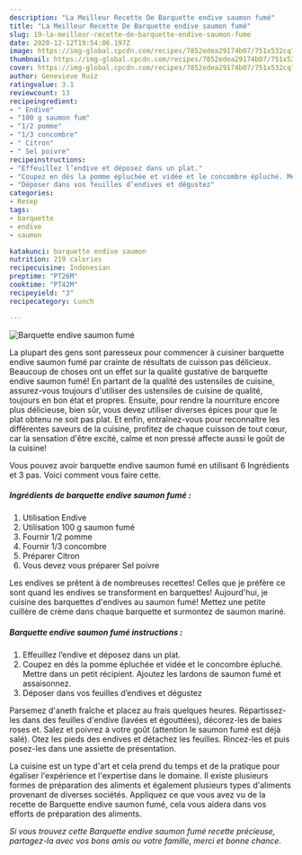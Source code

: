 ```yaml
---
description: "La Meilleur Recette De Barquette endive saumon fumé"
title: "La Meilleur Recette De Barquette endive saumon fumé"
slug: 19-la-meilleur-recette-de-barquette-endive-saumon-fume
date: 2020-12-12T19:54:06.197Z
image: https://img-global.cpcdn.com/recipes/7852edea29174b07/751x532cq70/barquette-endive-saumon-fume-photo-principale-de-la-recette.jpg
thumbnail: https://img-global.cpcdn.com/recipes/7852edea29174b07/751x532cq70/barquette-endive-saumon-fume-photo-principale-de-la-recette.jpg
cover: https://img-global.cpcdn.com/recipes/7852edea29174b07/751x532cq70/barquette-endive-saumon-fume-photo-principale-de-la-recette.jpg
author: Genevieve Ruiz
ratingvalue: 3.1
reviewcount: 13
recipeingredient:
- " Endive"
- "100 g saumon fum"
- "1/2 pomme"
- "1/3 concombre"
- " Citron"
- " Sel poivre"
recipeinstructions:
- "Effeuillez l’endive et déposez dans un plat."
- "Coupez en dés la pomme épluchée et vidée et le concombre épluché. Mettre dans un petit récipient. Ajoutez les lardons de saumon fumé et assaisonnez."
- "Déposer dans vos feuilles d’endives et dégustez"
categories:
- Resep
tags:
- barquette
- endive
- saumon

katakunci: barquette endive saumon 
nutrition: 219 calories
recipecuisine: Indonesian
preptime: "PT26M"
cooktime: "PT42M"
recipeyield: "3"
recipecategory: Lunch

---
```



![Barquette endive saumon fumé](https://img-global.cpcdn.com/recipes/7852edea29174b07/751x532cq70/barquette-endive-saumon-fume-photo-principale-de-la-recette.jpg)

La plupart des gens sont paresseux pour commencer à cuisiner barquette endive saumon fumé par crainte de résultats de cuisson pas délicieux. Beaucoup de choses ont un effet sur la qualité gustative de barquette endive saumon fumé! En partant de la qualité des ustensiles de cuisine, assurez-vous toujours d'utiliser des ustensiles de cuisine de qualité, toujours en bon état et propres. Ensuite, pour rendre la nourriture encore plus délicieuse, bien sûr, vous devez utiliser diverses épices pour que le plat obtenu ne soit pas plat. Et enfin, entraînez-vous pour reconnaître les différentes saveurs de la cuisine, profitez de chaque cuisson de tout cœur, car la sensation d'être excité, calme et non pressé affecte aussi le goût de la cuisine!

<!--inarticleads1-->

Vous pouvez avoir barquette endive saumon fumé en utilisant 6 Ingrédients et 3 pas. Voici comment vous faire cette.

##### Ingrédients de barquette endive saumon fumé :

1. Utilisation  Endive
1. Utilisation 100 g saumon fumé
1. Fournir 1/2 pomme
1. Fournir 1/3 concombre
1. Préparer  Citron
1. Vous devez vous préparer  Sel poivre


Les endives se prêtent à de nombreuses recettes! Celles que je préfère ce sont quand les endives se transforment en barquettes! Aujourd&#39;hui, je cuisine des barquettes d&#39;endives au saumon fumé! Mettez une petite cuillère de crème dans chaque barquette et surmontez de saumon mariné. 

<!--inarticleads2-->

##### Barquette endive saumon fumé instructions :

1. Effeuillez l’endive et déposez dans un plat.
1. Coupez en dés la pomme épluchée et vidée et le concombre épluché. Mettre dans un petit récipient. Ajoutez les lardons de saumon fumé et assaisonnez.
1. Déposer dans vos feuilles d’endives et dégustez


Parsemez d&#39;aneth fraîche et placez au frais quelques heures. Répartissez-les dans des feuilles d&#39;endive (lavées et égouttées), décorez-les de baies roses et. Salez et poivrez à votre goût (attention le saumon fumé est déjà salé). Otez les pieds des endives et détachez les feuilles. Rincez-les et puis posez-les dans une assiette de présentation. 

<!--inarticleads1-->

<p>
La cuisine est un type d'art et cela prend du temps et de la pratique pour égaliser l'expérience et l'expertise dans le domaine. Il existe plusieurs formes de préparation des aliments et également plusieurs types d'aliments provenant de diverses sociétés. Appliquez ce que vous avez vu de la recette de Barquette endive saumon fumé, cela vous aidera dans vos efforts de préparation des aliments.
</p>

<p>
<i>Si vous trouvez cette Barquette endive saumon fumé recette précieuse, partagez-la avec vos bons amis ou votre famille, merci et bonne chance.</i>
</p>
